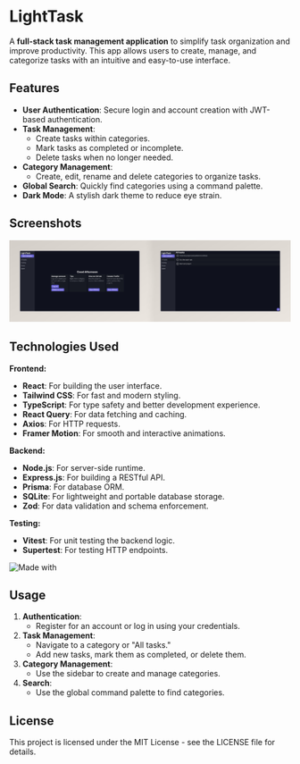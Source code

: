 # LightTask

A **full-stack task management application** to simplify task organization and improve productivity. This app allows
users to create, manage, and categorize tasks with an intuitive and easy-to-use interface.

## Features

-   **User Authentication**: Secure login and account creation with JWT-based authentication.
-   **Task Management**:
    -   Create tasks within categories.
    -   Mark tasks as completed or incomplete.
    -   Delete tasks when no longer needed.
-   **Category Management**:
    -   Create, edit, rename and delete categories to organize tasks.
-   **Global Search**: Quickly find categories using a command palette.
-   **Dark Mode**: A stylish dark theme to reduce eye strain.

## Screenshots

![LightTask screenshot](screenshots.jpeg)

## Technologies Used

**Frontend:**

-   **React**: For building the user interface.
-   **Tailwind CSS**: For fast and modern styling.
-   **TypeScript**: For type safety and better development experience.
-   **React Query**: For data fetching and caching.
-   **Axios**: For HTTP requests.
-   **Framer Motion**: For smooth and interactive animations.

**Backend:**

-   **Node.js**: For server-side runtime.
-   **Express.js**: For building a RESTful API.
-   **Prisma**: For database ORM.
-   **SQLite**: For lightweight and portable database storage.
-   **Zod**: For data validation and schema enforcement.

**Testing:**

-   **Vitest**: For unit testing the backend logic.
-   **Supertest**: For testing HTTP endpoints.

![Made with](https://go-skill-icons.vercel.app/api/icons?i=react,reactquery,tailwindcss,typescript,nodejs,expressjs,prisma,sqlite,vitest&theme=dark)

## Usage

1. **Authentication**:
    - Register for an account or log in using your credentials.
2. **Task Management**:
    - Navigate to a category or "All tasks."
    - Add new tasks, mark them as completed, or delete them.
3. **Category Management**:
    - Use the sidebar to create and manage categories.
4. **Search**:
    - Use the global command palette to find categories.

## License

This project is licensed under the MIT License - see the LICENSE file for details.
